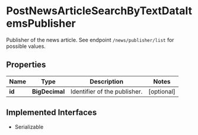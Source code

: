 

# PostNewsArticleSearchByTextDataItemsPublisher

Publisher of the news article. See endpoint `/news/publisher/list` for possible values.

## Properties

Name | Type | Description | Notes
------------ | ------------- | ------------- | -------------
**id** | **BigDecimal** | Identifier of the publisher. |  [optional]


## Implemented Interfaces

* Serializable


